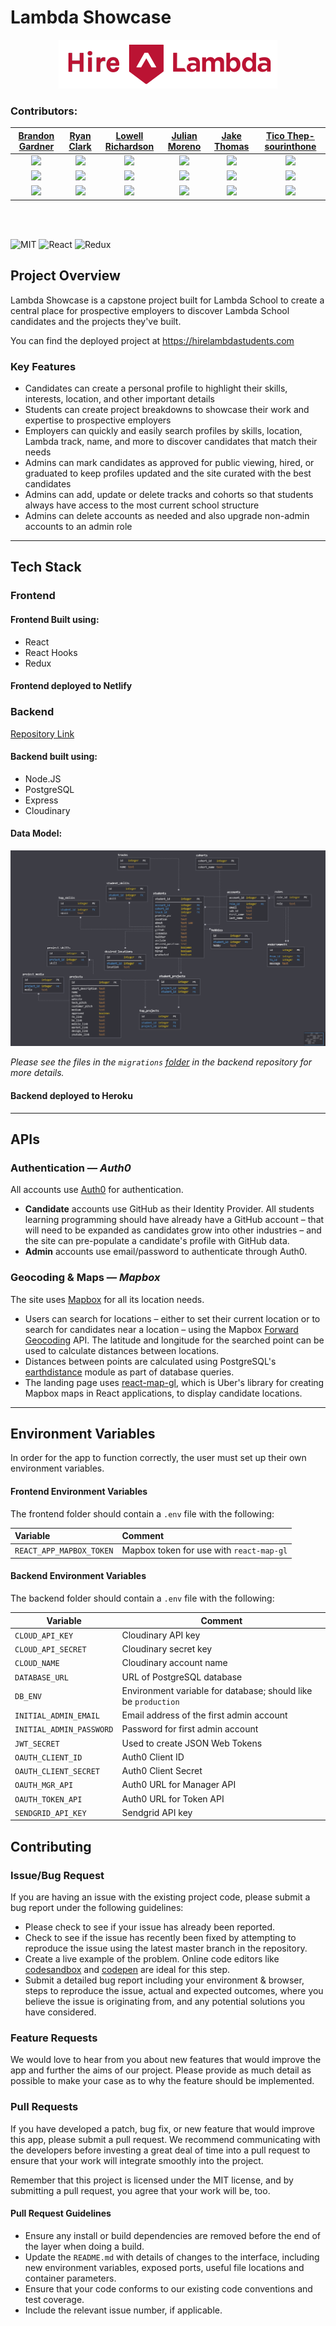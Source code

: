 # Lambda Showcase

<div align="center"><img src="./src/assets/Hire-lambda-logo.png" alt="logo"></div>

### Contributors:

|                                                      [Brandon Gardner](https://github.com/brandongardner2)                                                       |                                                      [Ryan Clark](https://github.com/ryangclark)                                                       |                                                    [Lowell Richardson](https://github.com/andrewlowell)                                                     |                                                    [Julian Moreno](https://github.com/julmo611)                                                    |                                                    [Jake Thomas](https://github.com/jmaxt12)                                                     |                                                [Tico Thep- sourinthone](https://github.com/ticotheps)                                                |
| :--------------------------------------------------------------------------------------------------------------------------------------------------------------: | :----------------------------------------------------------------------------------------------------------------------------------------------------: | :---------------------------------------------------------------------------------------------------------------------------------------------------------: | :------------------------------------------------------------------------------------------------------------------------------------------------: | :----------------------------------------------------------------------------------------------------------------------------------------------: | :--------------------------------------------------------------------------------------------------------------------------------------------------: |
| [<img src="https://github.com/brandongardner2.png" width= "100" height="auto" style="object-fit:cover; overflow:hidden;" />](https://github.com/brandongardner2) | [<img src="https://github.com/ryangclark.png" width= "100" height="auto" style="object-fit:cover; overflow:hidden;" />](https://github.com/ryangclark) | [<img src="https://github.com/andrewlowell.png" width= "100" height="auto" style="object-fit:cover; overflow:hidden;"  />](https://github.com/andrewlowell) | [<img src="https://github.com/julmo611.png" width= "100" height="auto" style="object-fit:cover; overflow:hidden;" />](https://github.com/julmo611) | [<img src="https://github.com/jmaxt12.png" width= "100" height="auto" style="object-fit:cover; overflow:hidden;" />](https://github.com/jmaxt12) | [<img src="https://github.com/ticotheps.png" width= "100" height="auto" style="object-fit:cover; overflow:hidden;" />](https://github.com/ticotheps) |
|                                   [<img src="https://github.com/favicon.ico" width="15"> ](https://github.com/brandongardner2)                                   |                                [<img src="https://github.com/favicon.ico" width="15"> ](https://github.com/ryangclark)                                 |                                  [<img src="https://github.com/favicon.ico" width="15"> ](https://github.com/andrewlowell)                                  |                               [<img src="https://github.com/favicon.ico" width="15"> ](https://github.com/julmo611)                                |                               [<img src="https://github.com/favicon.ico" width="15"> ](https://github.com/jmaxt12)                               |                                [<img src="https://github.com/favicon.ico" width="15"> ](https://github.com/ticotheps)                                |
|                [ <img src="https://static.licdn.com/sc/h/al2o9zrvru7aqj8e1x2rzsrca" width="15"> ](https://www.linkedin.com/in/brandon-gardner-/)                 |              [ <img src="https://static.licdn.com/sc/h/al2o9zrvru7aqj8e1x2rzsrca" width="15"> ](https://www.linkedin.com/in/clarkryang/)               |     [ <img src="https://static.licdn.com/sc/h/al2o9zrvru7aqj8e1x2rzsrca" width="15"> ](https://www.linkedin.com/in/andrew-lowell-richardson-9590b3184/)     |      [ <img src="https://static.licdn.com/sc/h/al2o9zrvru7aqj8e1x2rzsrca" width="15"> ](https://www.linkedin.com/in/julian-moreno-0902b064/)       |      [ <img src="https://static.licdn.com/sc/h/al2o9zrvru7aqj8e1x2rzsrca" width="15"> ](https://www.linkedin.com/in/jake-thomas-78397a87/)       |              [ <img src="https://static.licdn.com/sc/h/al2o9zrvru7aqj8e1x2rzsrca" width="15"> ](https://www.linkedin.com/in/ticotheps/)              |

<br>
<br>

![MIT](https://img.shields.io/badge/License-MIT-brightgreen.svg)
![React](https://img.shields.io/badge/React-v16.8.6-blue.svg)
![Redux](https://img.shields.io/badge/Redux-v4.0.1-orange.svg)

## Project Overview

Lambda Showcase is a capstone project built for Lambda School to create a central place for
prospective employers to discover Lambda School candidates and the projects they've built.

You can find the deployed project at https://hirelambdastudents.com

### Key Features

- Candidates can create a personal profile to highlight their skills, interests, location, and other important details
- Students can create project breakdowns to showcase their work and expertise to prospective employers
- Employers can quickly and easily search profiles by skills, location, Lambda track, name, and more to discover candidates that match their needs
- Admins can mark candidates as approved for public viewing, hired, or graduated to keep profiles updated and the site curated with the best candidates
- Admins can add, update or delete tracks and cohorts so that students always have access to the most current school structure
- Admins can delete accounts as needed and also upgrade non-admin accounts to an admin role

---

## Tech Stack

### Frontend

#### Frontend Built using:

- React
- React Hooks
- Redux

#### Frontend deployed to Netlify

### Backend

[Repository Link](https://github.com/labs12-project-showcase/labs12-project-showcase-BE/)

#### Backend built using:

- Node.JS
- PostgreSQL
- Express
- Cloudinary

#### Data Model:

<div align="center"><img src="./assets/db_schema.png"></div>

_Please see the files in the `migrations` [folder](https://github.com/labs12-project-showcase/labs12-project-showcase-BE/tree/master/data/migrations) in the backend repository for more details._

#### Backend deployed to Heroku

---

## APIs

### Authentication — _Auth0_

All accounts use [Auth0](https://auth0.com) for authentication.

- **Candidate** accounts use GitHub as their Identity Provider. All students learning programming should have already have a GitHub account – that will need to be expanded as candidates grow into other industries – and the site can pre-populate a candidate's profile with GitHub data.
- **Admin** accounts use email/password to authenticate through Auth0.

### Geocoding & Maps — _Mapbox_

The site uses [Mapbox](https://www.mapbox.com/) for all its location needs.

- Users can search for locations – either to set their current location or to search for candidates near a location – using the Mapbox [Forward Geocoding](https://docs.mapbox.com/api/search/#forward-geocoding) API. The latitude and longitude for the searched point can be used to calculate distances between locations.
- Distances between points are calculated using PostgreSQL's [earthdistance](https://www.postgresql.org/docs/current/earthdistance.html) module as part of database queries.
- The landing page uses [react-map-gl](https://uber.github.io/react-map-gl/#/), which is Uber's library for creating Mapbox maps in React applications, to display candidate locations.

---

## Environment Variables

In order for the app to function correctly, the user must set up their own
environment variables.

#### Frontend Environment Variables

The frontend folder should contain a `.env` file with the following:

| Variable                 | Comment                                  |
| :----------------------- | :--------------------------------------- |
| `REACT_APP_MAPBOX_TOKEN` | Mapbox token for use with `react-map-gl` |

#### Backend Environment Variables

The backend folder should contain a `.env` file with the following:

| Variable                 | Comment                                                        |
| ------------------------ | -------------------------------------------------------------- |
| `CLOUD_API_KEY`          | Cloudinary API key                                             |
| `CLOUD_API_SECRET`       | Cloudinary secret key                                          |
| `CLOUD_NAME`             | Cloudinary account name                                        |
| `DATABASE_URL`           | URL of PostgreSQL database                                     |
| `DB_ENV`                 | Environment variable for database; should like be `production` |
| `INITIAL_ADMIN_EMAIL`    | Email address of the first admin account                       |
| `INITIAL_ADMIN_PASSWORD` | Password for first admin account                               |
| `JWT_SECRET`             | Used to create JSON Web Tokens                                 |
| `OAUTH_CLIENT_ID`        | Auth0 Client ID                                                |
| `OAUTH_CLIENT_SECRET`    | Auth0 Client Secret                                            |
| `OAUTH_MGR_API`          | Auth0 URL for Manager API                                      |
| `OAUTH_TOKEN_API`        | Auth0 URL for Token API                                        |
| `SENDGRID_API_KEY`       | Sendgrid API key                                               |

## Contributing

### Issue/Bug Request

If you are having an issue with the existing project code, please submit a bug report under the following guidelines:

- Please check to see if your issue has already been reported.
- Check to see if the issue has recently been fixed by attempting to reproduce the issue using the latest master branch in the repository.
- Create a live example of the problem. Online code editors like [codesandbox](https://codesandbox.io/) and [codepen](http://codepen.io/) are ideal for this step.
- Submit a detailed bug report including your environment & browser, steps to reproduce the issue, actual and expected outcomes, where you believe the issue is originating from, and any potential solutions you have considered.

### Feature Requests

We would love to hear from you about new features that would improve the app
and further the aims of our project. Please provide as much detail as possible to
make your case as to why the feature should be implemented.

### Pull Requests

If you have developed a patch, bug fix, or new feature that would improve this
app, please submit a pull request. We recommend communicating with the
developers before investing a great deal of time into a pull request to
ensure that your work will integrate smoothly into the project.

Remember that this project is licensed under the MIT license, and by submitting
a pull request, you agree that your work will be, too.

#### Pull Request Guidelines

- Ensure any install or build dependencies are removed before the end of the layer when doing a build.
- Update the `README.md` with details of changes to the interface, including new environment variables, exposed ports, useful file locations and container parameters.
- Ensure that your code conforms to our existing code conventions and test coverage.
- Include the relevant issue number, if applicable.
